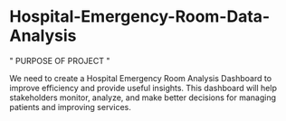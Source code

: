 # Hospital-Emergency-Room-Data-Analysis

" PURPOSE OF PROJECT "

We need to create a Hospital Emergency Room Analysis Dashboard to improve efficiency and provide useful insights. This dashboard will help
stakeholders monitor, analyze, and make better decisions for managing patients and improving services.

